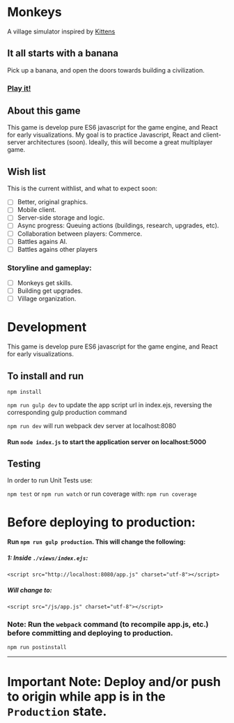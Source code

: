 # Monkeys

A village simulator inspired by [Kittens](http://bloodrizer.ru/games/kittens)

## It all starts with a banana

Pick up a banana, and open the doors towards building a civilization.

### [Play it!](https://baytelman.github.io/FBMonkeys/public/)

## About this game

This game is develop pure ES6 javascript for the game engine, and React for early visualizations. My goal is to practice Javascript, React and client-server architectures (soon). Ideally, this will become a great multiplayer game.

## Wish list

This is the current withlist, and what to expect soon:
- [ ] Better, original graphics.
- [ ] Mobile client.
- [ ] Server-side storage and logic.
- [ ] Async progress: Queuing actions (buildings, research, upgrades, etc).
- [ ] Collaboration between players: Commerce.
- [ ] Battles agains AI.
- [ ] Battles agains other players

### Storyline and gameplay:

- [ ] Monkeys get skills.
- [ ] Building get upgrades.
- [ ] Village organization.

# Development

This game is develop pure ES6 javascript for the game engine, and React for early visualizations.

## To install and run

`npm install`

`npm run gulp dev` to update the app script url in index.ejs, reversing the corresponding gulp production command

`npm run dev` will run webpack dev server at localhost:8080

#### Run `node index.js` to start the application server on localhost:5000

## Testing

In order to run Unit Tests use:

`npm test`
or
`npm run watch`
or run coverage with:
`npm run coverage`

# Before deploying to production:

#### Run `npm run gulp production`. This will change the following:

##### 1: Inside `./views/index.ejs`:
```
<script src="http://localhost:8080/app.js" charset="utf-8"></script>
```
##### Will change to:
```
<script src="/js/app.js" charset="utf-8"></script>
```

### Note: Run the `webpack` command (to recompile app.js, etc.) before committing and deploying to production.
```
npm run postinstall
```
----------------------------------------------

# Important Note: Deploy and/or push to origin while app is in the `Production` state.
